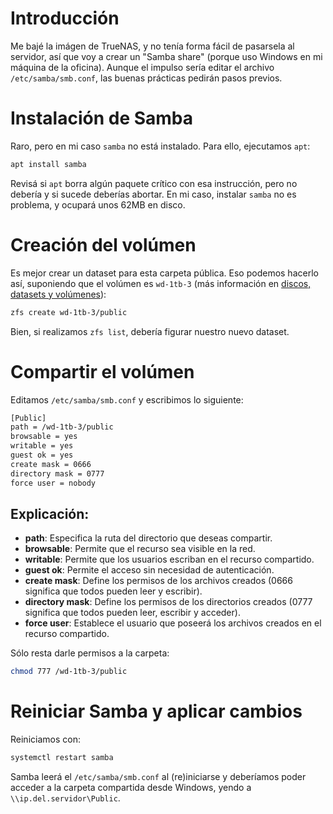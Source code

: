 # Introducción

Me bajé la imágen de TrueNAS, y no tenía forma fácil de pasarsela al servidor, así que voy a crear un "Samba share" (porque uso Windows en mi máquina de la oficina).
Aunque el impulso sería editar el archivo `/etc/samba/smb.conf`, las buenas prácticas pedirán pasos previos.

# Instalación de Samba

Raro, pero en mi caso `samba` no está instalado. Para ello, ejecutamos `apt`:

```bash
apt install samba
```

Revisá si `apt` borra algún paquete crítico con esa instrucción, pero no debería y si sucede deberías abortar. En mi caso, instalar `samba` no es problema, y ocupará unos 62MB en disco.

# Creación del volúmen

Es mejor crear un dataset para esta carpeta pública. Eso podemos hacerlo así, suponiendo que el volúmen es `wd-1tb-3` (más información en [discos, datasets y volúmenes](./discosDatasetsYVolumenes.md)):

```bash
zfs create wd-1tb-3/public
```

Bien, si realizamos `zfs list`, debería figurar nuestro nuevo dataset.

# Compartir el volúmen

Editamos `/etc/samba/smb.conf` y escribimos lo siguiente:

```bash
[Public]
path = /wd-1tb-3/public
browsable = yes
writable = yes
guest ok = yes
create mask = 0666
directory mask = 0777
force user = nobody
```

## Explicación:

- **path**: Especifica la ruta del directorio que deseas compartir.
- **browsable**: Permite que el recurso sea visible en la red.
- **writable**: Permite que los usuarios escriban en el recurso compartido.
- **guest ok**: Permite el acceso sin necesidad de autenticación.
- **create mask**: Define los permisos de los archivos creados (0666 significa que todos pueden leer y escribir).
- **directory mask**: Define los permisos de los directorios creados (0777 significa que todos pueden leer, escribir y acceder).
- **force user**: Establece el usuario que poseerá los archivos creados en el recurso compartido.

Sólo resta darle permisos a la carpeta:

```bash
chmod 777 /wd-1tb-3/public
```

# Reiniciar Samba y aplicar cambios

Reiniciamos con:

```bash
systemctl restart samba
```

Samba leerá el `/etc/samba/smb.conf` al (re)iniciarse y deberíamos poder acceder a la carpeta compartida desde Windows, yendo a `\\ip.del.servidor\Public`.
